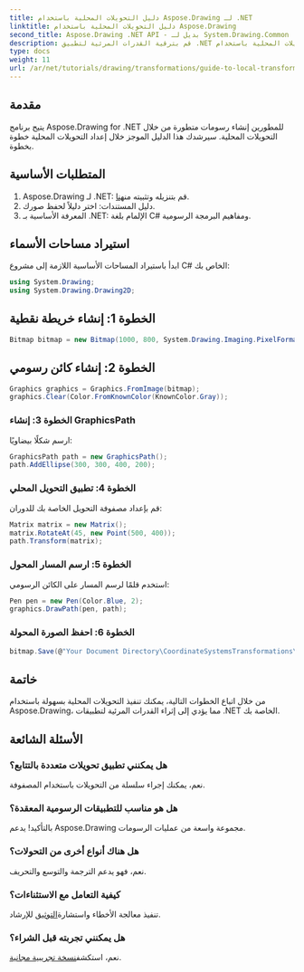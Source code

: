 ```yaml
---
title: دليل التحويلات المحلية باستخدام Aspose.Drawing لـ .NET
linktitle: دليل التحويلات المحلية باستخدام Aspose.Drawing
second_title: Aspose.Drawing .NET API - بديل لـ System.Drawing.Common
description: قم بترقية القدرات المرئية لتطبيق .NET الخاص بك باستخدام التحويلات المحلية باستخدام Aspose.Drawing. يرشدك هذا البرنامج التعليمي الشامل خلال عملية إنشاء رسومات مذهلة من خلال تطبيق مصفوفات التحويل.
type: docs
weight: 11
url: /ar/net/tutorials/drawing/transformations/guide-to-local-transformation/
---
```

## مقدمة

يتيح برنامج Aspose.Drawing for .NET للمطورين إنشاء رسومات متطورة من خلال التحويلات المحلية. سيرشدك هذا الدليل الموجز خلال إعداد التحويلات المحلية خطوة بخطوة.

## المتطلبات الأساسية

1.  Aspose.Drawing لـ .NET: قم بتنزيله وتثبيته من[هنا](https://releases.aspose.com/drawing/net/).
2. دليل المستندات: اختر دليلاً لحفظ صورك.
3. المعرفة الأساسية بـ .NET: الإلمام بلغة C# ومفاهيم البرمجة الرسومية.

## استيراد مساحات الأسماء

ابدأ باستيراد المساحات الأساسية اللازمة إلى مشروع C# الخاص بك:

```csharp
using System.Drawing;
using System.Drawing.Drawing2D;
```

## الخطوة 1: إنشاء خريطة نقطية

```csharp
Bitmap bitmap = new Bitmap(1000, 800, System.Drawing.Imaging.PixelFormat.Format32bppPArgb);
```

## الخطوة 2: إنشاء كائن رسومي

```csharp
Graphics graphics = Graphics.FromImage(bitmap);
graphics.Clear(Color.FromKnownColor(KnownColor.Gray));
```

### الخطوة 3: إنشاء GraphicsPath

ارسم شكلًا بيضاويًا:

```csharp
GraphicsPath path = new GraphicsPath();
path.AddEllipse(300, 300, 400, 200);
```

### الخطوة 4: تطبيق التحويل المحلي

قم بإعداد مصفوفة التحويل الخاصة بك للدوران:

```csharp
Matrix matrix = new Matrix();
matrix.RotateAt(45, new Point(500, 400));
path.Transform(matrix);
```

### الخطوة 5: ارسم المسار المحول

استخدم قلمًا لرسم المسار على الكائن الرسومي:

```csharp
Pen pen = new Pen(Color.Blue, 2);
graphics.DrawPath(pen, path);
```

### الخطوة 6: احفظ الصورة المحولة

```csharp
bitmap.Save(@"Your Document Directory\CoordinateSystemsTransformations\LocalTransformation_out.png");
```

## خاتمة

من خلال اتباع الخطوات التالية، يمكنك تنفيذ التحويلات المحلية بسهولة باستخدام Aspose.Drawing، مما يؤدي إلى إثراء القدرات المرئية لتطبيقات .NET الخاصة بك.

## الأسئلة الشائعة

### هل يمكنني تطبيق تحويلات متعددة بالتتابع؟  
نعم، يمكنك إجراء سلسلة من التحويلات باستخدام المصفوفة.

### هل هو مناسب للتطبيقات الرسومية المعقدة؟  
بالتأكيد! يدعم Aspose.Drawing مجموعة واسعة من عمليات الرسومات.

### هل هناك أنواع أخرى من التحولات؟  
نعم، فهو يدعم الترجمة والتوسع والتحريف.

### كيفية التعامل مع الاستثناءات؟  
 تنفيذ معالجة الأخطاء واستشارة[التوثيق](https://reference.aspose.com/drawing/net/) للإرشاد.

### هل يمكنني تجربته قبل الشراء؟  
 نعم، استكشف[نسخة تجريبية مجانية](https://releases.aspose.com/).